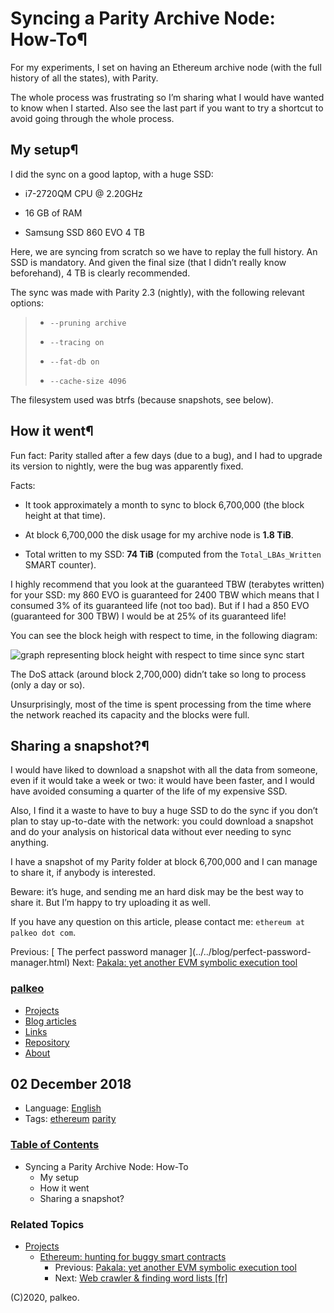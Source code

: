 # Syncing a Parity Archive Node: How-To¶

For my experiments, I set on having an Ethereum archive node (with the full
history of all the states), with Parity.

The whole process was frustrating so I’m sharing what I would have wanted to
know when I started. Also see the last part if you want to try a shortcut to
avoid going through the whole process.

## My setup¶

I did the sync on a good laptop, with a huge SSD:

  * i7-2720QM CPU @ 2.20GHz

  * 16 GB of RAM

  * Samsung SSD 860 EVO 4 TB

Here, we are syncing from scratch so we have to replay the full history. An
SSD is mandatory. And given the final size (that I didn’t really know
beforehand), 4 TB is clearly recommended.

The sync was made with Parity 2.3 (nightly), with the following relevant
options:

>   * `--pruning archive`
>
>   * `--tracing on`
>
>   * `--fat-db on`
>
>   * `--cache-size 4096`
>
>

The filesystem used was btrfs (because snapshots, see below).

## How it went¶

Fun fact: Parity stalled after a few days (due to a bug), and I had to upgrade
its version to nightly, were the bug was apparently fixed.

Facts:

    

  * It took approximately a month to sync to block 6,700,000 (the block height at that time).

  * At block 6,700,000 the disk usage for my archive node is **1.8 TiB**.

  * Total written to my SSD: **74 TiB** (computed from the `Total_LBAs_Written` SMART counter).

I highly recommend that you look at the guaranteed TBW (terabytes written) for
your SSD: my 860 EVO is guaranteed for 2400 TBW which means that I consumed 3%
of its guaranteed life (not too bad). But if I had a 850 EVO (guaranteed for
300 TBW) I would be at 25% of its guaranteed life!

You can see the block heigh with respect to time, in the following diagram:

![graph representing block height with respect to time since sync
start](../../_images/sync_graph.png)

The DoS attack (around block 2,700,000) didn’t take so long to process (only a
day or so).

Unsurprisingly, most of the time is spent processing from the time where the
network reached its capacity and the blocks were full.

## Sharing a snapshot?¶

I would have liked to download a snapshot with all the data from someone, even
if it would take a week or two: it would have been faster, and I would have
avoided consuming a quarter of the life of my expensive SSD.

Also, I find it a waste to have to buy a huge SSD to do the sync if you don’t
plan to stay up-to-date with the network: you could download a snapshot and do
your analysis on historical data without ever needing to sync anything.

I have a snapshot of my Parity folder at block 6,700,000 and I can manage to
share it, if anybody is interested.

Beware: it’s huge, and sending me an hard disk may be the best way to share
it. But I’m happy to try uploading it as well.

If you have any question on this article, please contact me: `ethereum at
palkeo dot com`.

Previous: [ The perfect password manager ](../../blog/perfect-password-
manager.html)   Next: [ Pakala: yet another EVM symbolic execution tool
](pakala.html)

### [palkeo](../../index.html)

  * [Projects](../index.html)
  * [Blog articles](../../blog/index.html)
  * [Links](http://links.palkeo.com)
  * [Repository](http://repo.palkeo.com/)
  * [About](../../about.html)

##  02 December 2018

  * Language: [English](../../blog/language/english.html)
  * Tags:  [ethereum](../../blog/tag/ethereum.html) [parity](../../blog/tag/parity.html)

### [Table of Contents](../../index.html)

  * Syncing a Parity Archive Node: How-To
    * My setup
    * How it went
    * Sharing a snapshot?

### Related Topics

  * [Projects](../index.html)
    * [Ethereum: hunting for buggy smart contracts](index.html)
      * Previous: [Pakala: yet another EVM symbolic execution tool](pakala.html "previous chapter")
      * Next: [Web crawler & finding word lists [fr]](../sets.html "next chapter")

(C)2020, palkeo.

